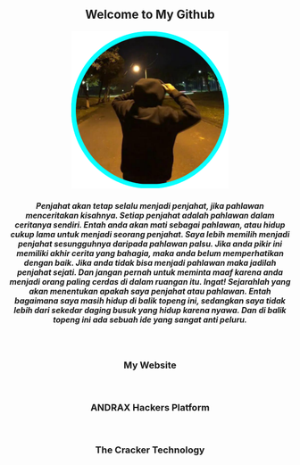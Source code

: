 <div align="center" style="text-align:center">
 <h2>Welcome to My Github</h2>

<img width="56%" height="38%" alt="maleoparta.id" src="MALeoparta.png">


<h5>Penjahat akan tetap selalu menjadi penjahat, jika pahlawan menceritakan kisahnya. Setiap penjahat adalah pahlawan dalam ceritanya sendiri. Entah anda akan mati sebagai pahlawan, atau hidup cukup lama untuk menjadi seorang penjahat. Saya lebih memilih menjadi penjahat sesungguhnya daripada pahlawan palsu. Jika anda pikir ini memiliki akhir cerita yang bahagia, maka anda belum memperhatikan dengan baik. Jika anda tidak bisa menjadi pahlawan maka jadilah penjahat sejati. Dan jangan pernah untuk meminta maaf karena anda menjadi orang paling cerdas di dalam ruangan itu. Ingat! Sejarahlah yang akan menentukan apakah saya penjahat atau pahlawan. Entah bagaimana saya masih hidup di balik topeng ini, sedangkan saya tidak lebih dari sekedar daging busuk yang hidup karena nyawa. Dan di balik topeng ini ada sebuah ide yang sangat anti peluru.</h5>

<br>
<h3 alt="maleoparta.id">My Website</h3>
<br>
<h3 alt="andrax.thecrackertechnology.com">ANDRAX Hackers Platform</h3>
<br>
<h3 alt="www.thecrackertechnology.com">The Cracker Technology</h3>







</div>

